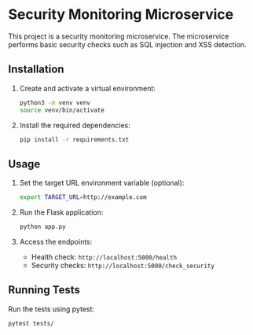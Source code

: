 # Security Monitoring Microservice

This project is a security monitoring microservice. The microservice performs basic security checks such as SQL injection and XSS detection.

## Installation

1. Create and activate a virtual environment:
    ```bash
    python3 -m venv venv
    source venv/bin/activate
    ```

2. Install the required dependencies:
    ```bash
    pip install -r requirements.txt
    ```

## Usage

1. Set the target URL environment variable (optional):
    ```bash
    export TARGET_URL=http://example.com
    ```

2. Run the Flask application:
    ```bash
    python app.py
    ```

3. Access the endpoints:
    - Health check: `http://localhost:5000/health`
    - Security checks: `http://localhost:5000/check_security`

## Running Tests

Run the tests using pytest:
```bash
pytest tests/
